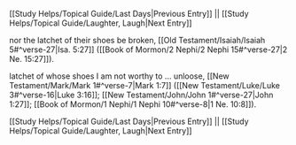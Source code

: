 [[Study Helps/Topical Guide/Last Days|Previous Entry]]  ||  [[Study Helps/Topical Guide/Laughter, Laugh|Next Entry]]

 nor the latchet of their shoes be broken, [[Old Testament/Isaiah/Isaiah 5#^verse-27|Isa. 5:27]] ([[Book of Mormon/2 Nephi/2 Nephi 15#^verse-27|2 Ne. 15:27]]).

 latchet of whose shoes I am not worthy to ... unloose, [[New Testament/Mark/Mark 1#^verse-7|Mark 1:7]] ([[New Testament/Luke/Luke 3#^verse-16|Luke 3:16]]; [[New Testament/John/John 1#^verse-27|John 1:27]]; [[Book of Mormon/1 Nephi/1 Nephi 10#^verse-8|1 Ne. 10:8]]).

[[Study Helps/Topical Guide/Last Days|Previous Entry]]  ||  [[Study Helps/Topical Guide/Laughter, Laugh|Next Entry]]